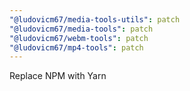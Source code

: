 ```yaml
---
"@ludovicm67/media-tools-utils": patch
"@ludovicm67/media-tools": patch
"@ludovicm67/webm-tools": patch
"@ludovicm67/mp4-tools": patch
---
```


Replace NPM with Yarn
